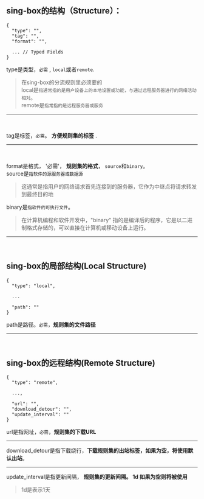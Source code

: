## sing-box的结构（Structure）：


```
{
  "type": "",
  "tag": "",
  "format": "",

  ... // Typed Fields
}
```
type是类型，`必需`  , `local`或者`remote`.   
> 在sing-box的分流规则里必须要的  
> local是`指通常指的是用户设备上的本地设置或功能，与通过远程服务器进行的网络活动相对`。  
> remote是`指常指的是远程服务器或服务`
---
<br>

tag是标签，`必需`。  **方便规则集的标签** .

---
<br>

format是格式， '必需'， **规则集的格式**， `source`和`binary`。  
source是`指软件的源服务器或数据源`  
>这通常是指用户的网络请求首先连接到的服务器，它作为中继点将请求转发到最终目的地  

binary是`指软件的可执行文件`。  
> 在计算机编程和软件开发中，"binary" 指的是编译后的程序，它是以二进制格式存储的，可以直接在计算机或移动设备上运行。

---
<br>


## sing-box的局部结构(Local Structure)  

```
{
  "type": "local",

  ...

  "path": ""
}
```
path是路径。`必需`，**规则集的文件路径**     


---
<br>


## sing-box的远程结构(Remote Structure)

```
{
  "type": "remote",

  ...,

  "url": "",
  "download_detour": "",
  "update_interval": ""
}
```

url是指网址，`必需`，**规则集的下载URL**  

---

download_detour是指下载绕行，**下载规则集的出站标签，如果为空，将使用默认出站**。  

---
update_interval是指更新间隔， **规则集的更新间隔。 1d 如果为空则将被使用**  
>1d是表示1天







